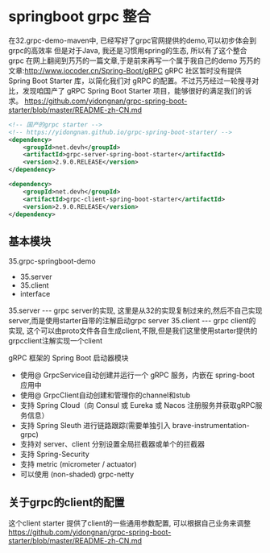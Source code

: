 # springboot grpc 整合

在32.grpc-demo-maven中, 已经写好了grpc官网提供的demo,可以初步体会到grpc的高效率
但是对于Java, 我还是习惯用spring的生态, 所以有了这个整合grpc
在网上翻阅到艿艿的一篇文章,于是前来再写一个属于我自己的demo
艿艿的文章:http://www.iocoder.cn/Spring-Boot/gRPC
gRPC 社区暂时没有提供 Spring Boot Starter 库，以简化我们对 gRPC 的配置。不过艿艿经过一轮搜寻对比，发现咱国产了 gRPC Spring Boot Starter 项目，能够很好的满足我们的诉求。
https://github.com/yidongnan/grpc-spring-boot-starter/blob/master/README-zh-CN.md
```xml
<!-- 国产的grpc starter -->
<!-- https://yidongnan.github.io/grpc-spring-boot-starter/ -->
<dependency>
    <groupId>net.devh</groupId>
    <artifactId>grpc-server-spring-boot-starter</artifactId>
    <version>2.9.0.RELEASE</version>
</dependency>

<dependency>
    <groupId>net.devh</groupId>
    <artifactId>grpc-client-spring-boot-starter</artifactId>
    <version>2.9.0.RELEASE</version>
</dependency>

```


## 基本模块

35.grpc-springboot-demo
- 35.server
- 35.client
- interface


35.server --- grpc server的实现, 这里是从32的实现复制过来的,然后不自己实现server,而是使用starter自带的注解启动grpc server
35.client --- grpc client的实现, 这个可以由proto文件各自生成client,不限,但是我们这里使用starter提供的grpcclient注解实现一个client



gRPC 框架的 Spring Boot 启动器模块

- 使用@ GrpcService自动创建并运行一个 gRPC 服务，内嵌在 spring-boot 应用中
- 使用@ GrpcClient自动创建和管理你的channel和stub
- 支持 Spring Cloud（向 Consul 或 Eureka 或 Nacos 注册服务并获取gRPC服务信息）
- 支持 Spring Sleuth 进行链路跟踪(需要单独引入 brave-instrumentation-grpc)
- 支持对 server、client 分别设置全局拦截器或单个的拦截器
- 支持 Spring-Security
- 支持 metric (micrometer / actuator)
- 可以使用 (non-shaded) grpc-netty


## 关于grpc的client的配置

这个client starter 提供了client的一些通用参数配置, 可以根据自己业务来调整
https://github.com/yidongnan/grpc-spring-boot-starter/blob/master/README-zh-CN.md

